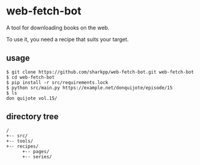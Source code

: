 # web-fetch-bot

A tool for downloading books on the web.

To use it, you need a recipe that suits your target.

## usage

```console
$ git clone https://github.com/sharkpp/web-fetch-bot.git web-fetch-bot
$ cd web-fetch-bot
$ pip install -r src/requirements.lock
$ python src/main.py https://example.net/donquijote/episode/15
$ ls
don quijote vol.15/
```

## directory tree

```console
/
+-- src/
+-- tools/
+-- recipes/
      +-- pages/
      +-- series/
```

